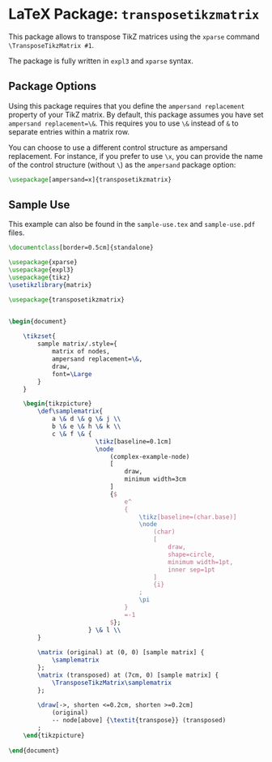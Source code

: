 # LaTeX Package: `transposetikzmatrix`

This package allows to transpose TikZ matrices using the `xparse` command `\TransposeTikzMatrix #1`.

The package is fully written in `expl3` and `xparse` syntax.

## Package Options

Using this package requires that you define the `ampersand replacement` property of your TikZ matrix. By default, this package assumes you have set `ampersand replacement=\&`. This requires you to use `\&` instead of  `&` to separate entries within a matrix row. 

You can choose to use a different control structure as ampersand replacement. For instance, if you prefer to use `\x`, you can provide the name of the control structure (without `\`) as the `ampersand` package option:

```latex
\usepackage[ampersand=x]{transposetikzmatrix}
```

## Sample Use

This example can also be found in the `sample-use.tex` and `sample-use.pdf` files.

```latex
\documentclass[border=0.5cm]{standalone}

\usepackage{xparse}
\usepackage{expl3}
\usepackage{tikz}
\usetikzlibrary{matrix}

\usepackage{transposetikzmatrix}


\begin{document}
    
    \tikzset{
        sample matrix/.style={
            matrix of nodes, 
            ampersand replacement=\&,
            draw, 
            font=\Large
        }
    }

    \begin{tikzpicture}
        \def\samplematrix{
            a \& d \& g \& j \\
            b \& e \& h \& k \\
            c \& f \& {
                        \tikz[baseline=0.1cm]
                        \node
                            (complex-example-node) 
                            [
                                draw, 
                                minimum width=3cm
                            ] 
                            {$
                                e^
                                {
                                    \tikz[baseline=(char.base)]
                                    \node
                                        (char) 
                                        [
                                            draw, 
                                            shape=circle, 
                                            minimum width=1pt, 
                                            inner sep=1pt
                                        ] 
                                        {i}
                                    ;
                                    \pi
                                }
                                =-1
                            $}; 
                      } \& l \\
        }
        
        \matrix (original) at (0, 0) [sample matrix] {
            \samplematrix
        };
        \matrix (transposed) at (7cm, 0) [sample matrix] {
            \TransposeTikzMatrix\samplematrix
        };
        
        \draw[->, shorten <=0.2cm, shorten >=0.2cm] 
            (original) 
            -- node[above] {\textit{transpose}} (transposed)
        ;
    \end{tikzpicture}
    
\end{document}
```
